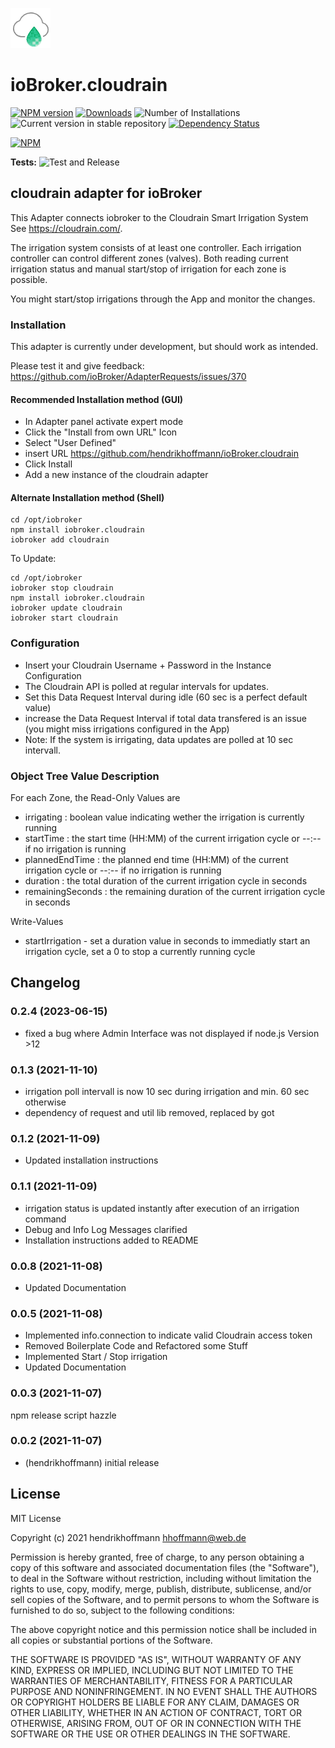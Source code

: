 ![Logo](admin/cloudrain.png)
# ioBroker.cloudrain

[![NPM version](https://img.shields.io/npm/v/iobroker.cloudrain.svg)](https://www.npmjs.com/package/iobroker.cloudrain)
[![Downloads](https://img.shields.io/npm/dm/iobroker.cloudrain.svg)](https://www.npmjs.com/package/iobroker.cloudrain)
![Number of Installations](https://iobroker.live/badges/cloudrain-installed.svg)
![Current version in stable repository](https://iobroker.live/badges/cloudrain-stable.svg)
[![Dependency Status](https://img.shields.io/david/hendrikhoffmann/iobroker.cloudrain.svg)](https://david-dm.org/hendrikhoffmann/iobroker.cloudrain)

[![NPM](https://nodei.co/npm/iobroker.cloudrain.png?downloads=true)](https://nodei.co/npm/iobroker.cloudrain/)

**Tests:** ![Test and Release](https://github.com/hendrikhoffmann/ioBroker.cloudrain/workflows/Test%20and%20Release/badge.svg)

## cloudrain adapter for ioBroker

This Adapter connects iobroker to the Cloudrain Smart Irrigation System
See https://cloudrain.com/.

The irrigation system consists of at least one controller.
Each irrigation controller can control different zones (valves).
Both reading current irrigation status and manual start/stop of irrigation for each zone is possible.

You might start/stop irrigations through the App and monitor the changes.
### Installation

This adapter is currently under development, but should work as intended.

Please test it and give feedback:
https://github.com/ioBroker/AdapterRequests/issues/370

#### Recommended Installation method (GUI)

- In Adapter panel activate expert mode
- Click the "Install from own URL" Icon
- Select "User Defined"
- insert URL https://github.com/hendrikhoffmann/ioBroker.cloudrain
- Click Install
- Add a new instance of the cloudrain adapter

#### Alternate Installation method (Shell)
~~~
cd /opt/iobroker
npm install iobroker.cloudrain
iobroker add cloudrain
~~~

To Update:
~~~
cd /opt/iobroker
iobroker stop cloudrain
npm install iobroker.cloudrain
iobroker update cloudrain
iobroker start cloudrain
~~~


### Configuration
- Insert your Cloudrain Username + Password in the Instance Configuration
- The Cloudrain API is polled at regular intervals for updates. 
- Set this Data Request Interval during idle (60 sec is a perfect default value)
- increase the Data Request Interval if total data transfered is an issue (you might miss irrigations configured in the App)
- Note: If the system is irrigating, data updates are polled at 10 sec intervall.

### Object Tree Value Description

For each Zone, the Read-Only Values are
- irrigating : boolean value indicating wether the irrigation is currently running
- startTime : the start time (HH:MM) of the current irrigation cycle or --:-- if no irrigation is running
- plannedEndTime : the planned end time (HH:MM) of the current irrigation cycle or --:-- if no irrigation is running
- duration : the total duration of the current irrigation cycle in seconds
- remainingSeconds : the remaining duration of the current irrigation cycle in seconds

Write-Values
- startIrrigation - set a duration value in seconds to immediatly start an irrigation cycle, set a 0 to stop a currently running cycle

## Changelog
<!--
	Placeholder for the next version (at the beginning of the line):
	### **WORK IN PROGRESS**
-->
### 0.2.4 (2023-06-15)
- fixed a bug where Admin Interface was not displayed if node.js Version >12

### 0.1.3 (2021-11-10)
- irrigation poll intervall is now 10 sec during irrigation and min. 60 sec otherwise
- dependency of request and util lib removed, replaced by got

### 0.1.2 (2021-11-09)
- Updated installation instructions

### 0.1.1 (2021-11-09)
- irrigation status is updated instantly after execution of an irrigation command
- Debug and Info Log Messages clarified
- Installation instructions added to README

### 0.0.8 (2021-11-08)
- Updated Documentation

### 0.0.5 (2021-11-08)
- Implemented info.connection to indicate valid Cloudrain access token
- Removed Boilerplate Code and Refactored some Stuff
- Implemented Start / Stop irrigation 
- Updated Documentation

### 0.0.3 (2021-11-07)
npm release script hazzle

### 0.0.2 (2021-11-07)
* (hendrikhoffmann) initial release

## License
MIT License

Copyright (c) 2021 hendrikhoffmann <hhoffmann@web.de>

Permission is hereby granted, free of charge, to any person obtaining a copy
of this software and associated documentation files (the "Software"), to deal
in the Software without restriction, including without limitation the rights
to use, copy, modify, merge, publish, distribute, sublicense, and/or sell
copies of the Software, and to permit persons to whom the Software is
furnished to do so, subject to the following conditions:

The above copyright notice and this permission notice shall be included in all
copies or substantial portions of the Software.

THE SOFTWARE IS PROVIDED "AS IS", WITHOUT WARRANTY OF ANY KIND, EXPRESS OR
IMPLIED, INCLUDING BUT NOT LIMITED TO THE WARRANTIES OF MERCHANTABILITY,
FITNESS FOR A PARTICULAR PURPOSE AND NONINFRINGEMENT. IN NO EVENT SHALL THE
AUTHORS OR COPYRIGHT HOLDERS BE LIABLE FOR ANY CLAIM, DAMAGES OR OTHER
LIABILITY, WHETHER IN AN ACTION OF CONTRACT, TORT OR OTHERWISE, ARISING FROM,
OUT OF OR IN CONNECTION WITH THE SOFTWARE OR THE USE OR OTHER DEALINGS IN THE
SOFTWARE.

